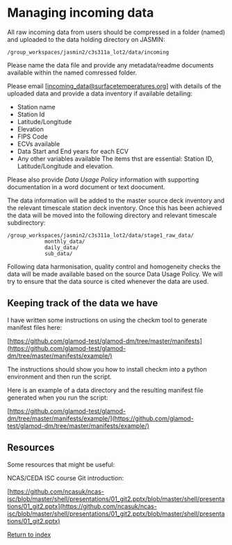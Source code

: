 # Managing incoming data

All raw incoming data from users should be compressed in a folder (named) and uploaded to the data holding directory on JASMIN:

`/group_workspaces/jasmin2/c3s311a_lot2/data/incoming`

Please name the data file and provide any metadata/readme documents available within the named comressed folder.

Please email [incoming_data@surfacetemperatures.org] with details of the uploaded data and provide a data inventory if available detailing:

* Station name
* Station Id
* Latitude/Longitude
* Elevation
* FIPS Code
* ECVs available
* Data Start and End years for each ECV
* Any other variables available
The items thst are essential: Station ID, Latitude/Longitude and elevation.

Please also provide *Data Usage Policy* information with supporting documentation in a word document or text doocument.

The data information will be added to the master source deck inventory and the relevant timescale station deck inventory. Once this has been achieved the data will be moved into the following directory and relevant timescale subdirectory:

```
/group_workspaces/jasmin2/c3s311a_lot2/data/stage1_raw_data/
            monthly_data/
            daily_data/
            sub_data/
```

Following data harmonisation, quality control and homogeneity checks the data will be made available based on the source Data Usage Policy. We will try to ensure that the data source is cited whenever the data are used.

## Keeping track of the data we have

I have written some instructions on using the checkm tool to generate manifest files here:

[https://github.com/glamod-test/glamod-dm/tree/master/manifests](https://github.com/glamod-test/glamod-dm/tree/master/manifests/example/)

The instructions should show you how to install checkm into a python environment and then run the script.

Here is an example of a data directory and the resulting manifest file generated when you run the script:

[https://github.com/glamod-test/glamod-dm/tree/master/manifests/example/](https://github.com/glamod-test/glamod-dm/tree/master/manifests/example/)

## Resources

Some resources that might be useful:

NCAS/CEDA ISC course Git introduction:

[https://github.com/ncasuk/ncas-isc/blob/master/shell/presentations/01_git2.pptx/blob/master/shell/presentations/01_git2.pptx](https://github.com/ncasuk/ncas-isc/blob/master/shell/presentations/01_git2.pptx/blob/master/shell/presentations/01_git2.pptx)

[Return to index](README.md)
